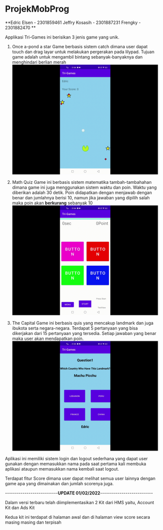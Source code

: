 # ProjekMobProg

**Edric Elsen - 2301859461
Jeffry Kosasih - 2301887231
Frengky - 2301882470 **

Applikasi Tri-Games ini berisikan 3 jenis game yang unik.

1. Once a-pond a star
    Game berbasis sistem catch dimana user dapat touch dan drag layar untuk melakukan pergerakan pada lilypad.
    Tujuan game adalah untuk mengambil bintang sebanyak-banyaknya dan menghindari berlian merah
    ![alt text](https://github.com/EdricElsen/ProjekMobProg/blob/main/demo%20gif/Pond_Star.gif)
    
2. Math Quiz
   Game ini berbasis sistem matematika tambah-tambahahan dimana game ini juga menggunakan sistem waktu dan poin.
   Waktu yang diberikan adalah 30 detik.
   Poin didapatkan dengan menjawab dengan benar dan jumlahnya berisi 10, namun jika jawaban yang dipilih salah maka poin akan **berkurang** sebanyak 10
   ![alt text](https://github.com/EdricElsen/ProjekMobProg/blob/main/demo%20gif/Math.gif)
   
3. The Capital
    Game ini berbasis quis yang mencakup landmark dan juga ibukota serta negara-negara.
    Terdapat 5 pertanyaan yang bisa dikerjakan dari 15 pertanyaan yang tersedia.
    Setiap jawaban yang benar maka user akan mendapatkan poin.
    ![alt text](https://github.com/EdricElsen/ProjekMobProg/blob/main/demo%20gif/Quiz.gif)
    
Aplikasi ini memiliki sistem login dan logout sederhana yang dapat user 
gunakan dengan memasukkan nama pada saat pertama kali membuka aplikasi ataupun memasukkan
nama kembali saat logout.

Terdapat fitur Score dimana user dapat melihat semua user lainnya dengan game apa yang dimainakan dan jumlah scorenya juga.


---------------------------**UPDATE 01/02/2022**---------------------------

Dalam versi terbaru telah diimplementasikan 2 Kit dari HMS yaitu, Account Kit dan Ads Kit

Kedua kit ini terdapat di halaman awal dan di halaman view score secara masing masing dan terpisah
